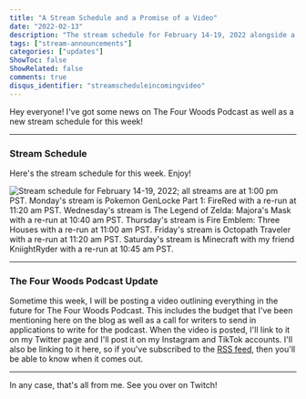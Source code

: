 ```yaml
---
title: "A Stream Schedule and a Promise of a Video"
date: "2022-02-13"
description: "The stream schedule for February 14-19, 2022 alongside a small update for The Four Woods Podcast"
tags: ["stream-announcements"]
categories: ["updates"]
ShowToc: false
ShowRelated: false
comments: true
disqus_identifier: "streamscheduleincomingvideo"
---
```


Hey everyone! I've got some news on The Four Woods Podcast as well as a new stream schedule for this week!

---

### Stream Schedule

Here's the stream schedule for this week. Enjoy!

![Stream schedule for February 14-19, 2022; all streams are at 1:00 pm PST. Monday's stream is Pokemon GenLocke Part 1: FireRed with a re-run at 11:20 am PST. Wednesday's stream is The Legend of Zelda: Majora's Mask with a re-run at 10:40 am PST. Thursday's stream is Fire Emblem: Three Houses with a re-run at 11:00 am PST. Friday's stream is Octopath Traveler with a re-run at 11:20 am PST. Saturday's stream is Minecraft with my friend KniightRyder with a re-run at 10:45 am PST.](https://imgur.com/78te2aS.png)

---

### The Four Woods Podcast Update

Sometime this week, I will be posting a video outlining everything in the future for The Four Woods Podcast. This includes the budget that I've been mentioning here on the blog as well as a call for writers to send in applications to write for the podcast. When the video is posted, I'll link to it on my Twitter page and I'll post it on my Instagram and TikTok accounts. I'll also be linking to it here, so if you've subscribed to the [RSS feed](https://skeetcha.github.io/blog-rss.xml), then you'll be able to know when it comes out.

---

In any case, that's all from me. See you over on Twitch!